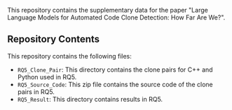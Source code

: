 This repository contains the supplementary data for the paper "Large Language Models for Automated Code Clone Detection: How Far Are We?".

## Repository Contents

This repository contains the following files:

- `RQ5_Clone_Pair`: This directory contains the clone pairs for C++ and Python used in RQ5.
- `RQ5_Source_Code`: This zip file contains the source code of the clone pairs in RQ5.
- `RQ5_Result`: This directory contains results in RQ5.




